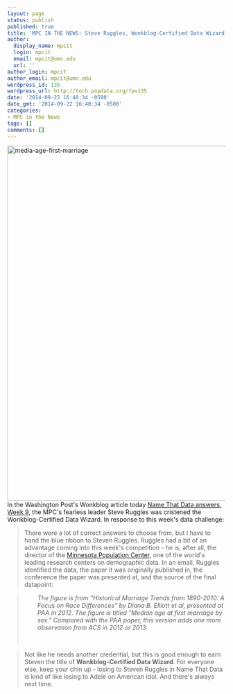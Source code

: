 ```yaml
---
layout: page
status: publish
published: true
title: 'MPC IN THE NEWS: Steve Ruggles, Wonkblog-Certified Data Wizard'
author:
  display_name: mpcit
  login: mpcit
  email: mpcit@umn.edu
  url: ''
author_login: mpcit
author_email: mpcit@umn.edu
wordpress_id: 135
wordpress_url: http://tech.popdata.org/?p=135
date: '2014-09-22 16:40:34 -0500'
date_gmt: '2014-09-22 16:40:34 -0500'
categories:
- MPC in the News
tags: []
comments: []
---
```

<p><img class="alignnone wp-image-138 size-large" src="http://tech.popdata.org/wp-content/uploads/2014/09/media-age-first-marriage-1024x818.png" alt="media-age-first-marriage" width="1024" height="818" />In the Washington Post's Wonkblog article today <a title="Name That Data" href="http://www.washingtonpost.com/blogs/wonkblog/wp/2014/09/22/name-that-data-answers-week-9/" target="_blank">Name That Data answers, Week 9</a>, the MPC's fearless leader Steve Ruggles was cristened the Wonkblog-Certified Data Wizard. In response to this week's data challenge:</p>
<blockquote><p>There were a lot of correct answers to choose from, but I have to hand the blue ribbon to Steven Ruggles. Ruggles had a bit of an advantage coming into this week's competition - he is, after all, the director of the <a href="https://www.pop.umn.edu/">Minnesota Population Center</a>, one of the world's leading research centers on demographic data. In an email, Ruggles identified the data, the paper it was originally published in, the conference the paper was presented at, and the source of the final datapoint:</blockquote></p>
<blockquote class="citation">
<p style="padding-left: 30px;"><em>The figure is from "Historical Marriage Trends from 1890-2010: A Focus on Race Differences" by Diana B. Elliott et al, presented at PAA in 2012. The figure is titled "Median age at first marriage by sex." Compared with the PAA paper, this version adds one more observation from ACS in 2012 or 2013.</em></p><br />
</blockquote></p>
<blockquote><p>Not like he needs another credential, but this is good enough to earn Steven the title of <b>Wonkblog-Certified Data Wizard</b>. For everyone else, keep your chin up - losing to Steven Ruggles in Name That Data is kind of like losing to Adele on American Idol. And there's always next time.</blockquote><br />
&nbsp;</p>
